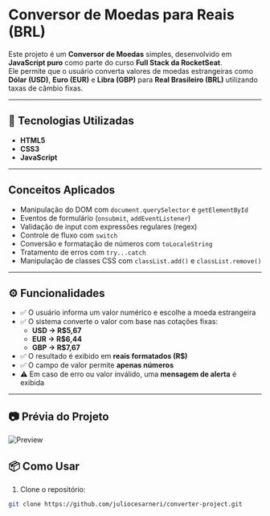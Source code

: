 # Conversor de Moedas para Reais (BRL)

Este projeto é um **Conversor de Moedas** simples, desenvolvido em **JavaScript puro** como parte do curso **Full Stack da RocketSeat**.  
Ele permite que o usuário converta valores de moedas estrangeiras como **Dólar (USD)**, **Euro (EUR)** e **Libra (GBP)** para **Real Brasileiro (BRL)** utilizando taxas de câmbio fixas.

---

## 🚀 Tecnologias Utilizadas

- **HTML5**
- **CSS3**
- **JavaScript**

---

## Conceitos Aplicados

- Manipulação do DOM com `document.querySelector` e `getElementById`
- Eventos de formulário (`onsubmit`, `addEventListener`)
- Validação de input com expressões regulares (regex)
- Controle de fluxo com `switch`
- Conversão e formatação de números com `toLocaleString`
- Tratamento de erros com `try...catch`
- Manipulação de classes CSS com `classList.add()` e `classList.remove()`

---

## ⚙️ Funcionalidades

- ✅ O usuário informa um valor numérico e escolhe a moeda estrangeira
- ✅ O sistema converte o valor com base nas cotações fixas:
  - **USD → R$5,67**
  - **EUR → R$6,44**
  - **GBP → R$7,67**
- ✅ O resultado é exibido em **reais formatados (R$)**
- ✅ O campo de valor permite **apenas números**
- ⚠️ Em caso de erro ou valor inválido, uma **mensagem de alerta** é exibida

---

## 📷 Prévia do Projeto

![Preview](caminho/da/imagem.png)  

## 📦 Como Usar

1. Clone o repositório:
```bash
git clone https://github.com/juliocesarneri/converter-project.git
